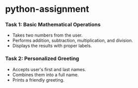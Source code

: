 # python-assignment
### Task 1: Basic Mathematical Operations
- Takes two numbers from the user.
- Performs addition, subtraction, multiplication, and division.
- Displays the results with proper labels.

### Task 2: Personalized Greeting
- Accepts user's first and last names.
- Combines them into a full name.
- Prints a friendly greeting.
